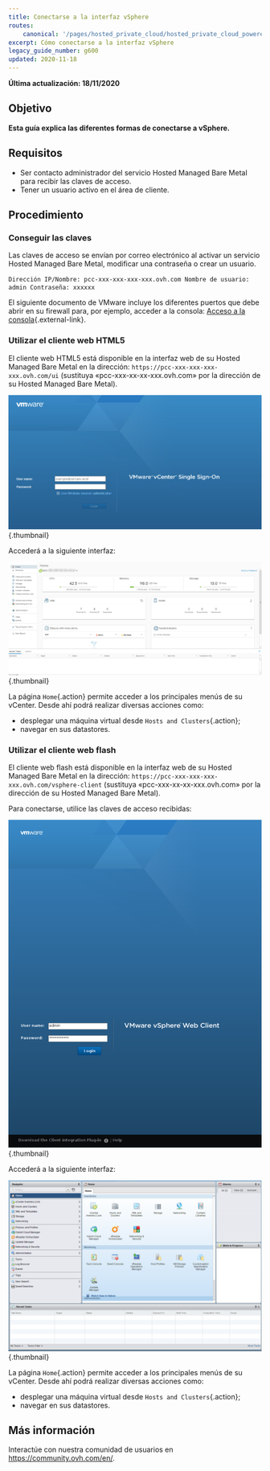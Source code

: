 ```yaml
---
title: Conectarse a la interfaz vSphere
routes:
    canonical: '/pages/hosted_private_cloud/hosted_private_cloud_powered_by_vmware/vsphere_interface_connexion'
excerpt: Cómo conectarse a la interfaz vSphere
legacy_guide_number: g600
updated: 2020-11-18
---
```


**Última actualización: 18/11/2020**

## Objetivo

**Esta guía explica las diferentes formas de conectarse a vSphere.**

## Requisitos

- Ser contacto administrador del servicio Hosted Managed Bare Metal para recibir las claves de acceso.
- Tener un usuario activo en el área de cliente.


## Procedimiento

### Conseguir las claves

Las claves de acceso se envían por correo electrónico al activar un servicio Hosted Managed Bare Metal, modificar una contraseña o crear un usuario.

```
Dirección IP/Nombre: pcc-xxx-xxx-xxx-xxx.ovh.com Nombre de usuario: admin Contraseña: xxxxxx
```

El siguiente documento de VMware incluye los diferentes puertos que debe abrir en su firewall para, por ejemplo, acceder a la consola: [Acceso a la consola](https://kb.vmware.com/kb/1012382){.external-link}.

### Utilizar el cliente web HTML5

El cliente web HTML5 está disponible en la interfaz web de su Hosted Managed Bare Metal en la dirección: `https://pcc-xxx-xxx-xxx-xxx.ovh.com/ui` (sustituya «pcc-xxx-xx-xx-xxx.ovh.com» por la dirección de su Hosted Managed Bare Metal).

![Conexión a la interfaz vSphere HTML5](images/connection_interface_w_html5.png){.thumbnail}

Accederá a la siguiente interfaz:

![Conexión a la interfaz vSphere HTML5](images/vsphere-client-html5.png){.thumbnail}

La página `Home`{.action} permite acceder a los principales menús de su vCenter. Desde ahí podrá realizar diversas acciones como:

- desplegar una máquina virtual desde `Hosts and Clusters`{.action};
- navegar en sus datastores.

### Utilizar el cliente web flash

El cliente web flash está disponible en la interfaz web de su Hosted Managed Bare Metal en la dirección: `https://pcc-xxx-xxx-xxx-xxx.ovh.com/vsphere-client` (sustituya «pcc-xxx-xx-xx-xxx.ovh.com» por la dirección de su Hosted Managed Bare Metal).

Para conectarse, utilice las claves de acceso recibidas:

![Cliente vSphere](images/vsphere-client.png){.thumbnail}

Accederá a la siguiente interfaz:

![Conexión a la interfaz vSphere](images/connection_interface_w.png){.thumbnail}

La página `Home`{.action} permite acceder a los principales menús de su vCenter. Desde ahí podrá realizar diversas acciones como:

- desplegar una máquina virtual desde `Hosts and Clusters`{.action};
- navegar en sus datastores.


## Más información

Interactúe con nuestra comunidad de usuarios en <https://community.ovh.com/en/>.
